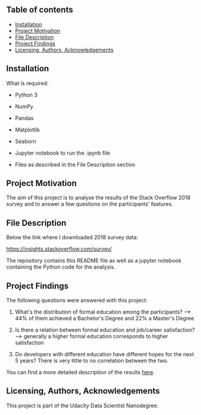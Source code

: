 
## Table of contents

- [Installation](#installation)
- [Project Motivation](#motivation)
- [File Description](#whats-included)
- [Project Findings](#findings)
- [Licensing, Authors, Acknowledgements](#licensing)



## Installation <a name="installation"></a>

What is required:
- Python 3
- NumPy
- Pandas
- Matplotlib
- Seaborn

- Jupyter notebook to run the .ipynb file
- Files as described in the File Description section


## Project Motivation <a name="motivation"></a>

The aim of this project is to analyse the results of the Stack Overflow 2018 survey and to answer a few questions on the participants' features.  


## File Description <a name="whats-included"></a>

Below the link where I downloaded 2018 survey data:
  
  <https://insights.stackoverflow.com/survey/>

The repository contains this README file as well as a jupyter notebook containing the Python code for the analysis.


## Project Findings <a name="findings"></a>

The following questions were answered with this project:

1) What's the distribution of formal education among the participants? --> 44% of them achieved a Bachelor's Degree and 22% a Master's Degree

2) Is there a relation between formal education and job/career satisfaction? --> generally a higher formal education corresponds to higher satisfaction

3) Do developers with different education have different hopes for the next 5 years? There is very little to no correlation between the two.

You can find a more detailed description of the results [here](https://medium.com/@lumo17/yesterdays-developers-their-satisfaction-levels-and-hopes-for-the-future-2db41498624a).

## Licensing, Authors, Acknowledgements <a name="licensing"></a>

This project is part of the Udacity Data Scientist Nanodegree. 

